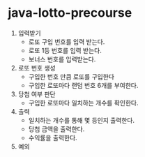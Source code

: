 # java-lotto-precourse

1. 입력받기
    - 로또 구입 번호를 입력 받는다.
    - 로또 1등 번호를 입력 받는다.
    - 보너스 번호를 입력받는다.
2. 로또 번호 생성
    - 구입한 번호 만큼 로또를 구입한다
    - 구입한 로또마다 랜덤 번호 6개를 부여한다.
3. 당첨 여부 판단
    - 구입한 로또마다 일치하는 개수를 확인한다.
4. 출력
    - 일치하는 개수를 통해 몇 등인지 출력한다.
    - 당첨 금액을 출력한다.
    - 수익률을 출력한다.
5. 예외